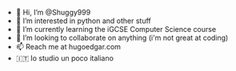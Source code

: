 - 👋 Hi, I’m @Shuggy999
- 👀 I’m interested in python and other stuff
- 🌱 I’m currently learning the iGCSE Computer Science course
- 💞️ I’m looking to collaborate on anything (i'm not great at coding)
- 📫 Reach me at hugoedgar.com
- 🇮🇹 Io studio un poco italiano

<!---
Shuggy999/Shuggy999 is a ✨ special ✨ repository because its `README.md` (this file) appears on your GitHub profile.
You can click the Preview link to take a look at your changes.
--->
